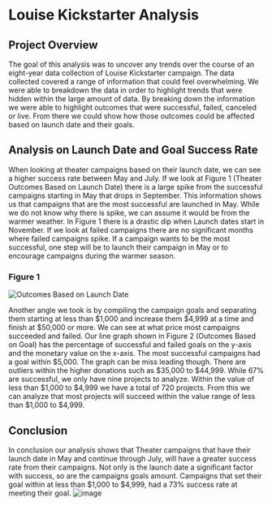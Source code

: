 # Louise Kickstarter Analysis

## Project Overview
The goal of this analysis was to uncover any trends over the course of an eight-year data collection of Louise Kickstarter campaign. The data collected covered a range of information that could feel overwhelming. We were able to breakdown the data in order to highlight trends that were hidden within the large amount of data. By breaking down the information we were able to highlight outcomes that were successful, failed, canceled or live. From there we could show how those outcomes could be affected based on launch date and their goals. 

## Analysis on Launch Date and Goal Success Rate
When looking at theater campaigns based on their launch date, we can see a higher success rate between May and July. If we look at Figure 1 (Theater Outcomes Based on Launch Date) there is a large spike from the successful campaigns starting in May that drops in September. This information shows us that campaigns that are the most successful are launched in May. While we do not know why there is spike, we can assume it would be from the warmer weather. In Figure 1 there is a drastic dip when Launch dates start in November. If we look at failed campaigns there are no significant months where failed campaigns spike. If a campaign wants to be the most successful, one step will be to launch their campaign in May or to encourage campaigns during the warmer season. 

### Figure 1
![Outcomes Based on Launch Date](https://user-images.githubusercontent.com/99099706/156938406-b2e3b6b9-04f7-40a6-8d6a-bf1bb73382ad.png)

Another angle we took is by compiling the campaign goals and separating them starting at less than $1,000 and increase them $4,999 at a time and finish at $50,000 or more. We can see at what price most campaigns succeeded and failed. Our line graph shown in Figure 2 (Outcomes Based on Goal) has the percentage of successful and failed goals on the y-axis and the monetary value on the x-axis. The most successful campaigns had a goal within $5,000. The graph can be miss leading though. There are outliers within the higher donations such as $35,000 to $44,999. While 67% are successful, we only have nine projects to analyze. Within the value of less than $1,000 to $4,999 we have a total of 720 projects. From this we can analyze that most projects will succeed within the value range of less than $1,000 to $4,999. 

## Conclusion
In conclusion our analysis shows that Theater campaigns that have their launch date in May and continue through July, will have a greater success rate from their campaigns. Not only is the launch date a significant factor with success, so are the campaigns goals amount. Campaigns that set their goal within at less than $1,000 to $4,999, had a 73% success rate at meeting their goal. 
![image](https://user-images.githubusercontent.com/99099706/156938382-27acaa57-3beb-48ce-a958-ac88eee43267.png)
